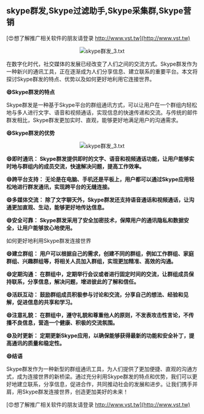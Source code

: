 ## **skype群发,Skype过滤助手,Skype采集群,Skype营销**

[😍想了解推广相关软件的朋友请登录 http://www.vst.tw](http://www.vst.tw)

 <center><img src="https://vst.tw/MP4/tuiguang/png/1.png" alt="skype群发_3.txt"></center>

在数字化时代，社交媒体的发展已经改变了人们之间的交流方式。Skype群发作为一种新兴的通讯工具，正在逐渐成为人们分享信息、建立联系的重要平台。本文将探讨Skype群发的特点、优势以及如何更好地利用它连接世界。

**😄Skype群发的特点**

Skype群发是一种基于Skype平台的群组通讯方式，可以让用户在一个群组内轻松地与多人进行文字、语音和视频通话，实现信息的快速传递和交流。与传统的邮件群发相比，Skype群发更加实时、直观，能够更好地满足用户的沟通需求。

**😄Skype群发的优势**

 <center><img src="https://vst.tw/MP4/tuiguang/png/2.png" alt="skype群发_3.txt"></center>

**😄即时通讯： Skype群发提供即时的文字、语音和视频通话功能，让用户能够实时地与群组内的成员交流，快速解决问题，提高工作效率。**

**😄跨平台支持： 无论是在电脑、手机还是平板上，用户都可以通过Skype应用轻松地进行群发通讯，实现跨平台的无缝连接。**

**😄多媒体交流： 除了文字聊天外，Skype群发还支持语音通话和视频通话，让沟通更加直观、生动，能够更好地传达信息。**

**😄安全可靠： Skype群发采用了安全加密技术，保障用户的通讯隐私和数据安全，让用户能够放心地使用。**

如何更好地利用Skype群发连接世界

**😄建立群组： 用户可以根据自己的需求，创建不同的群组，例如工作群组、家庭群组、兴趣群组等，将相关人员加入群组，实现更加精准、高效的沟通。**

**😄定期沟通： 在群组中，定期举行会议或者进行固定时间的交流，让群组成员保持联系，分享信息，解决问题，增进彼此的了解和信任。**

**😄活跃互动： 鼓励群组成员积极参与讨论和交流，分享自己的想法、经验和见解，促进信息的共享和学习。**

**😄注意礼貌： 在群组中，遵守礼貌和尊重他人的原则，不发表攻击性言论，不传播不良信息，营造一个健康、积极的交流氛围。**

**😄及时更新： 定期更新Skype应用，以确保能够获得最新的功能和安全补丁，提高通讯的质量和稳定性。**

**😄结语**

Skype群发作为一种新型的群组通讯工具，为人们提供了更加便捷、直观的沟通方式，成为连接世界的新桥梁。通过充分利用Skype群发的特点和优势，我们可以更好地建立联系，分享信息，促进合作，共同推动社会的发展和进步。让我们携手并肩，用Skype群发连接世界，创造更加美好的未来！

[😍想了解推广相关软件的朋友请登录 http://www.vst.tw](http://www.vst.tw)



